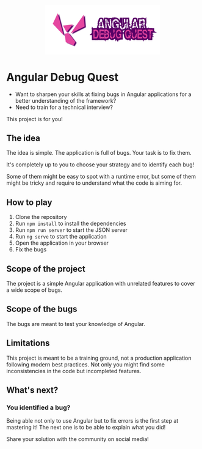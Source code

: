 <p align="center">
 <img width="60%" height="60%" src="./public/angular-debug-quest.png" alt="project logo">
</p>

# Angular Debug Quest

- Want to sharpen your skills at fixing bugs in Angular applications for a better understanding of the framework?
- Need to train for a technical interview?

This project is for you!

## The idea

The idea is simple. The application is full of bugs. Your task is to fix them.

It's completely up to you to choose your strategy and to identify each bug!

Some of them might be easy to spot with a runtime error, but some of them might be tricky and require to understand what the code is aiming for.

## How to play

1. Clone the repository
2. Run `npm install` to install the dependencies
3. Run `npm run server` to start the JSON server
4. Run `ng serve` to start the application
5. Open the application in your browser
6. Fix the bugs

## Scope of the project

The project is a simple Angular application with unrelated features to cover a wide scope of bugs.

## Scope of the bugs

The bugs are meant to test your knowledge of Angular.

## Limitations

This project is meant to be a training ground, not a production application following modern best practices. Not only you might find some inconsistencies in the code but incompleted features.

## What's next?

### You identified a bug?

Being able not only to use Angular but to fix errors is the first step at mastering it! The next one is to be able to explain what you did!

Share your solution with the community on social media!
